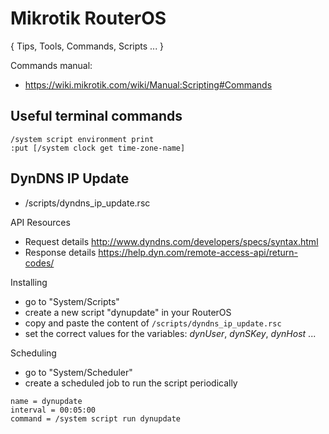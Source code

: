 # Mikrotik RouterOS
{ Tips, Tools, Commands, Scripts ... }

Commands manual:
- https://wiki.mikrotik.com/wiki/Manual:Scripting#Commands

## Useful terminal commands

```
/system script environment print
:put [/system clock get time-zone-name]
```

## DynDNS IP Update
* /scripts/dyndns_ip_update.rsc

API Resources
- Request details http://www.dyndns.com/developers/specs/syntax.html
- Response details https://help.dyn.com/remote-access-api/return-codes/

Installing
* go to "System/Scripts"
* create a new script "dynupdate" in your RouterOS
* copy and paste the content of ``/scripts/dyndns_ip_update.rsc``
* set the correct values for the variables: *dynUser*, *dynSKey*, *dynHost* ...

Scheduling
* go to "System/Scheduler"
* create a scheduled job to run the script periodically

```config
name = dynupdate
interval = 00:05:00
command = /system script run dynupdate
```

